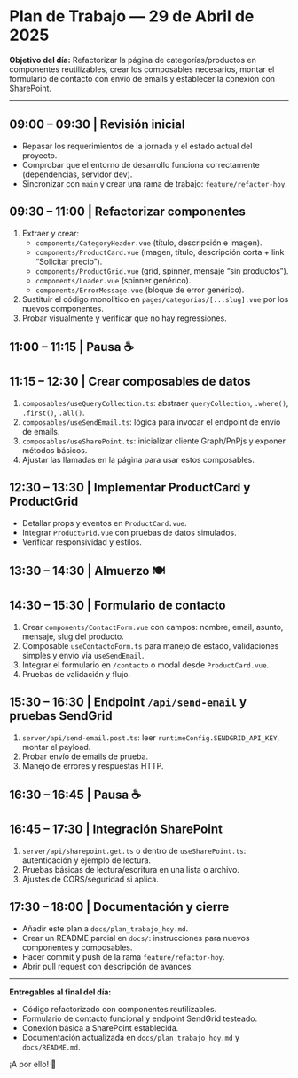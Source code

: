 # Plan de Trabajo — 29 de Abril de 2025

**Objetivo del día:**
Refactorizar la página de categorías/productos en componentes reutilizables, crear los composables necesarios, montar el formulario de contacto con envío de emails y establecer la conexión con SharePoint.

---

## 09:00 – 09:30 | Revisión inicial
- Repasar los requerimientos de la jornada y el estado actual del proyecto.
- Comprobar que el entorno de desarrollo funciona correctamente (dependencias, servidor dev).
- Sincronizar con `main` y crear una rama de trabajo: `feature/refactor-hoy`.

## 09:30 – 11:00 | Refactorizar componentes
1. Extraer y crear:
   - `components/CategoryHeader.vue` (título, descripción e imagen).
   - `components/ProductCard.vue` (imagen, título, descripción corta + link “Solicitar precio”).
   - `components/ProductGrid.vue` (grid, spinner, mensaje “sin productos”).
   - `components/Loader.vue` (spinner genérico).
   - `components/ErrorMessage.vue` (bloque de error genérico).
2. Sustituir el código monolítico en `pages/categorias/[...slug].vue` por los nuevos componentes.
3. Probar visualmente y verificar que no hay regressiones.

## 11:00 – 11:15 | Pausa ☕

## 11:15 – 12:30 | Crear composables de datos
1. `composables/useQueryCollection.ts`: abstraer `queryCollection`, `.where()`, `.first()`, `.all()`.
2. `composables/useSendEmail.ts`: lógica para invocar el endpoint de envío de emails.
3. `composables/useSharePoint.ts`: inicializar cliente Graph/PnPjs y exponer métodos básicos.
4. Ajustar las llamadas en la página para usar estos composables.

## 12:30 – 13:30 | Implementar ProductCard y ProductGrid
- Detallar props y eventos en `ProductCard.vue`.
- Integrar `ProductGrid.vue` con pruebas de datos simulados.
- Verificar responsividad y estilos.

## 13:30 – 14:30 | Almuerzo 🍽️

## 14:30 – 15:30 | Formulario de contacto
1. Crear `components/ContactForm.vue` con campos: nombre, email, asunto, mensaje, slug del producto.
2. Composable `useContactoForm.ts` para manejo de estado, validaciones simples y envío via `useSendEmail`.
3. Integrar el formulario en `/contacto` o modal desde `ProductCard.vue`.
4. Pruebas de validación y flujo.

## 15:30 – 16:30 | Endpoint `/api/send-email` y pruebas SendGrid
1. `server/api/send-email.post.ts`: leer `runtimeConfig.SENDGRID_API_KEY`, montar el payload.
2. Probar envío de emails de prueba.
3. Manejo de errores y respuestas HTTP.

## 16:30 – 16:45 | Pausa ☕

## 16:45 – 17:30 | Integración SharePoint
1. `server/api/sharepoint.get.ts` o dentro de `useSharePoint.ts`: autenticación y ejemplo de lectura.
2. Pruebas básicas de lectura/escritura en una lista o archivo.
3. Ajustes de CORS/seguridad si aplica.

## 17:30 – 18:00 | Documentación y cierre
- Añadir este plan a `docs/plan_trabajo_hoy.md`.
- Crear un README parcial en `docs/`: instrucciones para nuevos componentes y composables.
- Hacer commit y push de la rama `feature/refactor-hoy`.
- Abrir pull request con descripción de avances.

---

**Entregables al final del día:**
- Código refactorizado con componentes reutilizables.
- Formulario de contacto funcional y endpoint SendGrid testeado.
- Conexión básica a SharePoint establecida.
- Documentación actualizada en `docs/plan_trabajo_hoy.md` y `docs/README.md`.

¡A por ello! 🚀

